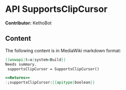 # API SupportsClipCursor

**Contributor:** KethoBot

## Content

The following content is in MediaWiki markdown format:

```mediawiki
{{wowapi|t=a|system=Build}}
Needs summary.
 supportsClipCursor = SupportsClipCursor()

==Returns==
:;supportsClipCursor:{{apitype|boolean}}
```